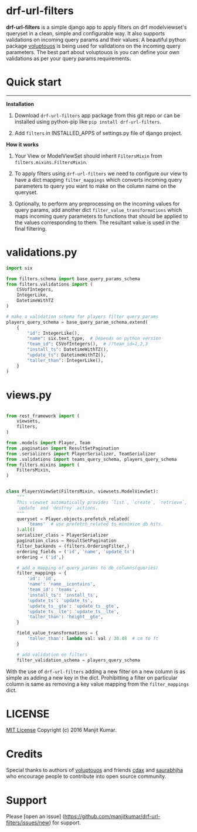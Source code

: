 # drf-url-filters

**drf-url-filters** is a simple django app to apply filters on drf
modelviewset's queryset in a clean, simple and configurable way. It also
supports validations on incoming query params and their values. A beautiful
python package [voluptouos](https://github.com/alecthomas/voluptuous) is being
used for validations on the incoming query parameters. The best part about
voluptouos is you can define your own validations as per your query params
requirements.

# Quick start
---
**Installation**

1. Download `drf-url-filters` app package from this git repo or can be
installed using python-pip like `pip install drf-url-filters`.

2. Add `filters` in INSTALLED_APPS of settings.py file of django project.

**How it works**

1. Your View or ModelViewSet should inherit `FiltersMixin` from
`filters.mixins.FiltersMixin`.

2. To apply filters using `drf-url-filters` we need to configure our view to
have a dict mapping `filter_mappings` which converts incoming query parameters
to query you want to make on the column name on the queryset.

3. Optionally, to perform any preprocessing on the incoming values for
query params, add another dict `filter_value_transformations` which maps
incoming query parameters to functions that should be applied to the values
corresponding to them. The resultant value is used in the final filtering.

# validations.py

```python
import six

from filters.schema import base_query_params_schema
from filters.validations import (
    CSVofIntegers,
    IntegerLike,
    DatetimeWithTZ
)

# make a validation schema for players filter query params
players_query_schema = base_query_param_schema.extend(
    {
        "id": IntegerLike(),
        "name": six.text_type,  # Depends on python version
        "team_id": CSVofIntegers(),  # /?team_id=1,2,3
        "install_ts": DatetimeWithTZ(),
        "update_ts": DatetimeWithTZ(),
        "taller_than": IntegerLike(),
    }
)
```

# views.py

```python

from rest_framework import (
    viewsets,
    filters,
)

from .models import Player, Team
from .pagination import ResultSetPagination
from .serializers import PlayerSerializer, TeamSerializer
from .validations import teams_query_schema, players_query_schema
from filters.mixins import (
    FiltersMixin,
)


class PlayersViewSet(FiltersMixin, viewsets.ModelViewSet):
    """
    This viewset automatically provides `list`, `create`, `retrieve`,
    `update` and `destroy` actions.
    """
    queryset = Player.objects.prefetch_related(
        'teams'  # use prefetch_related to minimize db hits.
    ).all()
    serializer_class = PlayerSerializer
    pagination_class = ResultSetPagination
    filter_backends = (filters.OrderingFilter,)
    ordering_fields = ('id', 'name', 'update_ts')
    ordering = ('id',)

    # add a mapping of query_params to db_columns(queries)
    filter_mappings = {
        'id': 'id',
        'name': 'name__icontains',
        'team_id': 'teams',
        'install_ts': 'install_ts',
        'update_ts': 'update_ts',
        'update_ts__gte': 'update_ts__gte',
        'update_ts__lte': 'update_ts__lte',
        'taller_than': 'height__gte',
    }

    field_value_transformations = {
        'taller_than': lambda val: val / 30.48  # cm to ft
    }

    # add validation on filters
    filter_validation_schema = players_query_schema
```

With the use of `drf-url-filters` adding a new filter on a new column is as
simple as adding a new key in the dict. Prohibitting a filter on particular
column is same as removing a key value mapping from the `filter_mappings` dict.


# LICENSE
[MIT License](LICENSE.MD)
Copyright (c) 2016 Manjit Kumar.

# Credits
Special thanks to authors of
[voluptouos](https://github.com/alecthomas/voluptuous) and friends
[cdax](https://github.com/cdax) and [saurabhjha](https://github.com/SaurabhJha)
who encourage people to contribute into open source community.

# Support
Please [open an issue]
(https://github.com/manjitkumar/drf-url-filters/issues/new) for support.
